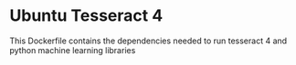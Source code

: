 # Ubuntu Tesseract 4

This Dockerfile contains the dependencies needed to run tesseract 4 and python machine learning libraries
